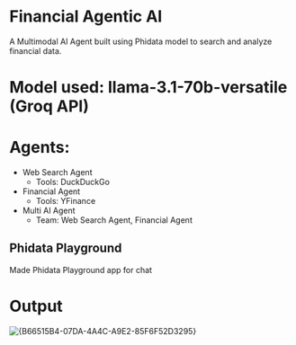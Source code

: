 # Financial Agentic AI
A Multimodal AI Agent built using Phidata model to search and analyze financial data.

# Model used: llama-3.1-70b-versatile (Groq API)

# Agents:
- Web Search Agent
  - Tools: DuckDuckGo
- Financial Agent
  - Tools: YFinance
- Multi AI Agent
  - Team: Web Search Agent, Financial Agent
 
## Phidata Playground
Made Phidata Playground app for chat

# Output
![{B66515B4-07DA-4A4C-A9E2-85F6F52D3295}](https://github.com/user-attachments/assets/a340513d-148a-4d4f-9c5b-41b02255a8f4)

